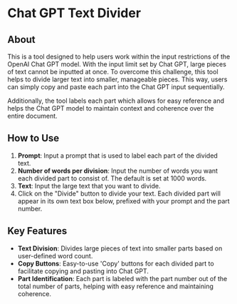 # Chat GPT Text Divider

## About
This is a tool designed to help users work within the input restrictions of the OpenAI Chat GPT model. With the input limit set by Chat GPT, large pieces of text cannot be inputted at once. To overcome this challenge, this tool helps to divide larger text into smaller, manageable pieces. This way, users can simply copy and paste each part into the Chat GPT input sequentially.

Additionally, the tool labels each part which allows for easy reference and helps the Chat GPT model to maintain context and coherence over the entire document.

## How to Use
1. **Prompt**: Input a prompt that is used to label each part of the divided text.
2. **Number of words per division**: Input the number of words you want each divided part to consist of. The default is set at 1000 words.
3. **Text**: Input the large text that you want to divide.
4. Click on the "Divide" button to divide your text. Each divided part will appear in its own text box below, prefixed with your prompt and the part number.

## Key Features
- **Text Division**: Divides large pieces of text into smaller parts based on user-defined word count.
- **Copy Buttons**: Easy-to-use 'Copy' buttons for each divided part to facilitate copying and pasting into Chat GPT.
- **Part Identification**: Each part is labeled with the part number out of the total number of parts, helping with easy reference and maintaining coherence.
